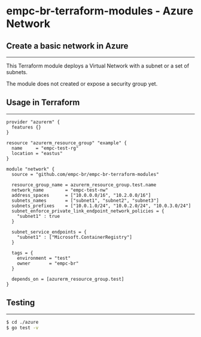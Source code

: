 # empc-br-terraform-modules - Azure Network

## Create a basic network in Azure
---
This Terraform module deploys a Virtual Network with a subnet or a set of subnets.

The module does not created or expose a security group yet.

## Usage in Terraform
---
```hcl
provider "azurerm" {
  features {}
}

resource "azurerm_resource_group" "example" {
  name     = "empc-test-rg"
  location = "eastus"
}

module "network" {
  source = "github.com/empc-br/empc-br-terraform-modules"

  resource_group_name = azurerm_resource_group.test.name
  network_name        = "empc-test-nw"
  address_spaces      = ["10.0.0.0/16", "10.2.0.0/16"]
  subnets_names       = ["subnet1", "subnet2", "subnet3"]
  subnets_prefixes    = ["10.0.1.0/24", "10.0.2.0/24", "10.0.3.0/24"]
  subnet_enforce_private_link_endpoint_network_policies = {
    "subnet1" : true
  }

  subnet_service_endpoints = {
    "subnet1" : ["Microsoft.ContainerRegistry"]
  }

  tags = {
    environment = "test"
    owner       = "empc-br"
  }

  depends_on = [azurerm_resource_group.test]
}
```

## Testing
---
```bash
$ cd ./azure
$ go test -v
```